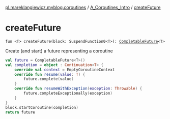[pl.mareklangiewicz.myblog.coroutines](../index.md) / [A_Coroutines_Intro](index.md) / [createFuture](.)

# createFuture

`fun <T> createFuture(block: SuspendFunction0<T>): `[`CompletableFuture`](http://docs.oracle.com/javase/6/docs/api/java/util/concurrent/CompletableFuture.html)`<T>`

Create (and start) a future representing a coroutine

``` kotlin
val future = CompletableFuture<T>()
val completion = object : Continuation<T> {
    override val context = EmptyCoroutineContext
    override fun resume(value: T) {
        future.complete(value)
    }
    override fun resumeWithException(exception: Throwable) {
        future.completeExceptionally(exception)
    }
}
block.startCoroutine(completion)
return future
```

